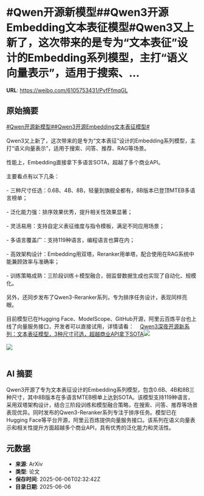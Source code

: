 # #Qwen开源新模型##Qwen3开源Embedding文本表征模型#Qwen3又上新了，这次带来的是专为“文本表征”设计的Embedding系列模型，主打“语义向量表示”，适用于搜索、...

**URL**: https://weibo.com/6105753431/PvfFfmqGL

## 原始摘要

<a href="https://m.weibo.cn/search?containerid=231522type%3D1%26t%3D10%26q%3D%23Qwen%E5%BC%80%E6%BA%90%E6%96%B0%E6%A8%A1%E5%9E%8B%23&amp;extparam=%23Qwen%E5%BC%80%E6%BA%90%E6%96%B0%E6%A8%A1%E5%9E%8B%23" data-hide=""><span class="surl-text">#Qwen开源新模型#</span></a><a href="https://m.weibo.cn/search?containerid=231522type%3D1%26t%3D10%26q%3D%23Qwen3%E5%BC%80%E6%BA%90Embedding%E6%96%87%E6%9C%AC%E8%A1%A8%E5%BE%81%E6%A8%A1%E5%9E%8B%23&amp;extparam=%23Qwen3%E5%BC%80%E6%BA%90Embedding%E6%96%87%E6%9C%AC%E8%A1%A8%E5%BE%81%E6%A8%A1%E5%9E%8B%23" data-hide=""><span class="surl-text">#Qwen3开源Embedding文本表征模型#</span></a><br><br>Qwen3又上新了，这次带来的是专为“文本表征”设计的Embedding系列模型，主打“语义向量表示”，适用于搜索、问答、推荐、RAG等场景。<br><br>性能上，Embedding直接拿下多语言SOTA，超越了多个商业API。<br><br>主要看点有以下几条：<br><br>- 三种尺寸任选：0.6B、4B、8B，轻量到旗舰全都有，8B版本已登顶MTEB多语言榜单；<br><br>- 泛化能力强：排序效果优秀，提升相关性效果显著；<br><br>- 灵活易用：支持自定义表征维度与指令模板，满足不同应用场景；<br><br>- 多语言覆盖广：支持119种语言，编程语言也算在内；<br><br>- 高效架构设计：Embedding用双塔，Reranker用单塔，配合使用在RAG系统中能兼顾效率与准确率；<br><br>- 训练策略成熟：三阶段训练＋模型融合，弱监督数据生成也实现了自动化、规模化。<br><br>另外，还同步发布了Qwen3-Reranker系列，专为排序任务设计，表现同样亮眼。<br><br>目前模型已在Hugging Face、ModelScope、GitHub开源，阿里云百炼平台也上线了向量服务接口，开发者可以直接试用，详情请看：<a href="https://weibo.cn/sinaurl?u=https%3A%2F%2Fmp.weixin.qq.com%2Fs%2Fkw7C7cppQZIWaUcCXpuiNg" data-hide=""><span class="url-icon"><img style="width: 1rem;height: 1rem" src="https://h5.sinaimg.cn/upload/2015/09/25/3/timeline_card_small_web_default.png" referrerpolicy="no-referrer"></span><span class="surl-text">Qwen3深夜开源新系列：文本表征模型，3种尺寸可选，超越商业API拿下SOTA</span></a><img style="" src="https://tvax1.sinaimg.cn/large/006Fd7o3gy1i25edf6i04j30xc0e7gpi.jpg" referrerpolicy="no-referrer"><br><br><img style="" src="https://tvax3.sinaimg.cn/large/006Fd7o3gy1i25edgtlccj30u00r745a.jpg" referrerpolicy="no-referrer"><br><br>

## AI 摘要

Qwen3开源了专为文本表征设计的Embedding系列模型，包含0.6B、4B和8B三种尺寸，其中8B版本在多语言MTEB榜单上达到SOTA。该模型支持119种语言，采用双塔架构设计，结合三阶段训练和模型融合策略，在搜索、问答、推荐等场景表现优异。同时发布的Qwen3-Reranker系列专注于排序任务。模型已在Hugging Face等平台开源，阿里云百炼提供向量服务接口。该系列在语义向量表示和相关性提升方面超越多个商业API，具有优秀的泛化能力和灵活性。

## 元数据

- **来源**: ArXiv
- **类型**: 论文
- **保存时间**: 2025-06-06T02:32:42Z
- **目录日期**: 2025-06-06
